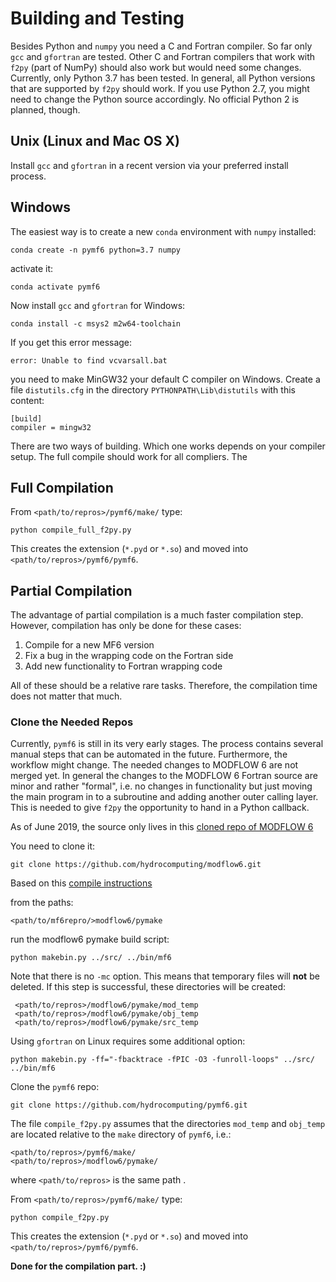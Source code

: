 # Building and Testing

Besides Python and `numpy` you need a C and Fortran compiler.
So far only `gcc` and `gfortran` are tested.
Other C and Fortran compilers that work with `f2py` (part of NumPy) should also work
but would need some changes.
Currently, only Python 3.7 has been tested.
In general, all Python versions that are supported by `f2py` should work.
If you use Python 2.7, you might need to change the Python source accordingly.
No official Python 2 is planned, though.


## Unix (Linux and Mac OS X)

Install `gcc` and `gfortran` in a recent version via your preferred install
process.

## Windows

The easiest way is to create a new `conda` environment with `numpy` installed:

    conda create -n pymf6 python=3.7 numpy

activate it:

    conda activate pymf6

Now install `gcc` and `gfortran` for Windows:

    conda install -c msys2 m2w64-toolchain


If you get this error message:

    error: Unable to find vcvarsall.bat

you need to make MinGW32 your default C compiler on Windows.
Create a file `distutils.cfg` in  the directory `PYTHONPATH\Lib\distutils`
with this content:

    [build]
    compiler = mingw32

There are two ways of building.
Which one works depends on your compiler setup.
The full compile should work for all compliers.
The

## Full Compilation

From `<path/to/repros>/pymf6/make/` type:

    python compile_full_f2py.py

This creates the extension (`*.pyd` or `*.so`) and moved into
`<path/to/repros>/pymf6/pymf6`.


## Partial Compilation

The advantage of partial compilation is a much faster compilation step.
However, compilation has only be done for these cases:

1. Compile for a new MF6 version
2. Fix a bug in the wrapping code on the Fortran side
3. Add new functionality to Fortran wrapping code

All of these should be a relative rare tasks.
Therefore, the compilation time does not matter that much.

### Clone the Needed Repos

Currently, `pymf6` is still in its very early stages.
The process contains several manual steps that can be automated in the
future.
Furthermore, the workflow might change.
The needed changes to MODFLOW 6 are not merged yet.
In general the changes to the MODFLOW 6 Fortran source are minor and
rather "formal", i.e. no changes in functionality but just moving the
main program in to a subroutine and adding another outer calling layer.
This is needed to give `f2py` the opportunity to hand in a Python callback.


As of June 2019, the source only lives in this
[cloned repo of MODFLOW 6](https://github.com/hydrocomputing/modflow6)

You need to clone it:

    git clone https://github.com/hydrocomputing/modflow6.git

Based on this
[compile instructions](https://github.com/hydrocomputing/modflow6/blob/develop/DEVELOPER.md)

from the paths:

    <path/to/mf6repro/>modflow6/pymake

run the modflow6 pymake build script:

    python makebin.py ../src/ ../bin/mf6

Note that there is no `-mc` option.
This means that temporary files will **not** be deleted.
If this step is successful, these directories will be created:

     <path/to/repros>/modflow6/pymake/mod_temp
     <path/to/repros>/modflow6/pymake/obj_temp
     <path/to/repros>/modflow6/pymake/src_temp

Using `gfortran` on Linux requires some additional option:

    python makebin.py -ff="-fbacktrace -fPIC -O3 -funroll-loops" ../src/ ../bin/mf6


Clone the `pymf6` repo:

    git clone https://github.com/hydrocomputing/pymf6.git

The file `compile_f2py.py` assumes that the directories `mod_temp` and
`obj_temp` are located relative to the `make` directory of `pymf6`, i.e.:

    <path/to/repros>/pymf6/make/
    <path/to/repros>/modflow6/pymake/

where `<path/to/repros>` is the same path .


From `<path/to/repros>/pymf6/make/` type:

    python compile_f2py.py

This creates the extension (`*.pyd` or `*.so`) and moved into
`<path/to/repros>/pymf6/pymf6`.

**Done for the compilation part. :)**


